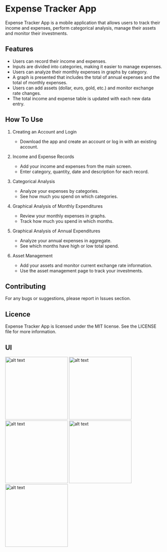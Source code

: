 # Expense Tracker App

Expense Tracker App is a mobile application that allows users to track their income and expenses, perform categorical analysis, manage their assets and monitor their investments.

## Features

- Users can record their income and expenses.
- Inputs are divided into categories, making it easier to manage expenses.
- Users can analyze their monthly expenses in graphs by category.
- A graph is presented that includes the total of annual expenses and the total of monthly expenses.
- Users can add assets (dollar, euro, gold, etc.) and monitor exchange rate changes.
- The total income and expense table is updated with each new data entry.

## How To Use
1. Creating an Account and Login
   - Download the app and create an account or log in with an existing account.

2. Income and Expense Records
   - Add your income and expenses from the main screen.
   - Enter category, quantity, date and description for each record.

3. Categorical Analysis
   - Analyze your expenses by categories.
   - See how much you spend on which categories.

4. Graphical Analysis of Monthly Expenditures
   - Review your monthly expenses in graphs.
   - Track how much you spend in which months.

5. Graphical Analysis of Annual Expenditures
   - Analyze your annual expenses in aggregate.
   - See which months have high or low total spend.

6. Asset Management
   - Add your assets and monitor current exchange rate information.
   - Use the asset management page to track your investments.

## Contributing
For any bugs or suggestions, please report in Issues section.

## Licence
Expense Tracker App is licensed under the MIT license. See the LICENSE file for more information.

## UI
<img src = "https://github.com/ozlemkayyaa/Expenses_Tracker_App/assets/126676960/bf613458-cc7d-490a-ac6a-3589af8ec65c" alt="alt text" width="200" height="200">
<img src = "https://github.com/ozlemkayyaa/Expenses_Tracker_App/assets/126676960/b06380df-8908-4ed4-a42d-20153b595027" alt="alt text" width="200" height="200">
<img src = "https://github.com/ozlemkayyaa/Expenses_Tracker_App/assets/126676960/7a18deb3-1ea1-4fe4-b712-15b5e69921d7" alt="alt text" width="200" height="200">
<img src = "https://github.com/ozlemkayyaa/Expenses_Tracker_App/assets/126676960/762d9c93-86bc-494b-919e-888d1d6d464d" alt="alt text" width="200" height="200">
<img src = "https://github.com/ozlemkayyaa/Expenses_Tracker_App/assets/126676960/ec9a44a1-550d-4f4a-b5a9-2f5e3bbad5ad" alt="alt text" width="200" height="200">
